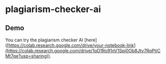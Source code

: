 # plagiarism-checker-ai

## Demo

You can try the plagiarism checker AI [here]
([https://colab.research.google.com/drive/your-notebook-link](https://colab.research.google.com/drive/1qD1Ro91nV1Spi0Ob8Jtv7RqPtjCMt7qe?usp=sharing)).
